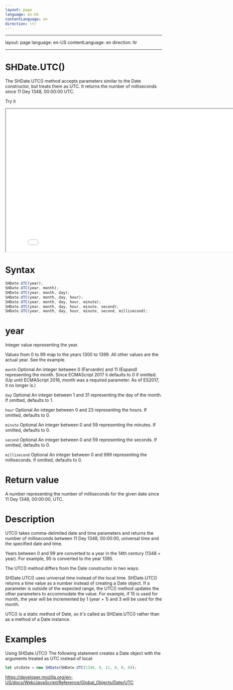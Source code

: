 ```yaml
---
layout: page
language: en-US
contentLanguage: en
direction: ltr
---
```


---

layout: page
language: en-US
contentLanguage: en
direction: ltr

---

# SHDate.UTC()

The SHDate.UTC() method accepts parameters similar to the Date constructor, but treats them as UTC. It returns the number of milliseconds since 11 Dey 1348, 00:00:00 UTC.

Try it

<iframe style="width: 830px; height: 460px;" src="/SHDateTime-js/examples/live.html?function=UTC" title="MDN Web Docs Interactive Example" loading="lazy"></iframe>
<br/>

# Syntax

```js
SHDate.UTC(year);
SHDate.UTC(year, month);
SHDate.UTC(year, month, day);
SHDate.UTC(year, month, day, hour);
SHDate.UTC(year, month, day, hour, minute);
SHDate.UTC(year, month, day, hour, minute, second);
SHDate.UTC(year, month, day, hour, minute, second, millisecond);
```

# year

Integer value representing the year.

Values from 0 to 99 map to the years 1300 to 1399. All other values are the actual year. See the example.

<code>month</code> Optional
An integer between 0 (Farvardin) and 11 (Espand) representing the month. Since ECMAScript 2017 it defaults to 0 if omitted. (Up until ECMAScript 2016, month was a required parameter. As of ES2017, it no longer is.)

<code>day</code> Optional
An integer between 1 and 31 representing the day of the month. If omitted, defaults to 1.

<code>hour</code> Optional
An integer between 0 and 23 representing the hours. If omitted, defaults to 0.

<code>minute</code> Optional
An integer between 0 and 59 representing the minutes. If omitted, defaults to 0.

<code>second</code> Optional
An integer between 0 and 59 representing the seconds. If omitted, defaults to 0.

<code>millisecond</code> Optional
An integer between 0 and 999 representing the milliseconds. If omitted, defaults to 0.

# Return value

A number representing the number of milliseconds for the given date since 11 Dey 1348, 00:00:00, UTC.

# Description

UTC() takes comma-delimited date and time parameters and returns the number of milliseconds between 11 Dey 1348, 00:00:00, universal time and the specified date and time.

Years between 0 and 99 are converted to a year in the 14th century (1348 + year). For example, 95 is converted to the year 1395.

The UTC() method differs from the Date constructor in two ways:

SHDate.UTC() uses universal time instead of the local time.
SHDate.UTC() returns a time value as a number instead of creating a Date object.
If a parameter is outside of the expected range, the UTC() method updates the other parameters to accommodate the value. For example, if 15 is used for month, the year will be incremented by 1 (year + 1) and 3 will be used for the month.

UTC() is a static method of Date, so it's called as SHDate.UTC() rather than as a method of a Date instance.

# Examples

Using SHDate.UTC()
The following statement creates a Date object with the arguments treated as UTC instead of local:

```js
let utcDate = new SHDate(SHDate.UTC(1348, 9, 11, 0, 0, 0));
```

https://developer.mozilla.org/en-US/docs/Web/JavaScript/Reference/Global_Objects/Date/UTC
